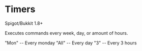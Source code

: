 # Timers
Spigot/Bukkit 1.8+

Executes commands every week, day, or amount of hours.

"Mon" -- Every monday
"All" -- Every day
"3" -- Every 3 hours
